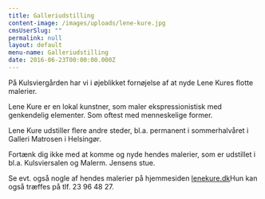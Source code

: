```yaml
---
title: Galleriudstilling
content-image: /images/uploads/lene-kure.jpg
cmsUserSlug: ""
permalink: null
layout: default
menu-name: Galleriudstilling
date: 2016-06-23T00:00:00.000Z
---
```


På Kulsviergården har vi i øjeblikket fornøjelse af at nyde Lene Kures flotte malerier.

Lene Kure er en lokal kunstner, som maler ekspressionistisk med genkendelig elementer. Som oftest med menneskelige former.

Lene Kure udstiller flere andre steder, bl.a. permanent i sommerhalvåret i Galleri Matrosen i Helsingør.

Fortænk dig ikke med at komme og nyde hendes malerier, som er udstillet i bl.a. Kulsviersalen og Malerm. Jensens stue.

Se evt. også nogle af hendes malerier på hjemmesiden [lenekure.dk](http://www.lenekure.dk/)Hun kan også træffes på tlf. 23 96 48 27.